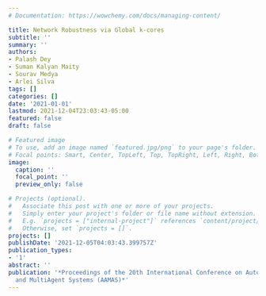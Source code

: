 ```yaml
---
# Documentation: https://wowchemy.com/docs/managing-content/

title: Network Robustness via Global k-cores
subtitle: ''
summary: ''
authors:
- Palash Dey
- Suman Kalyan Maity
- Sourav Medya
- Arlei Silva
tags: []
categories: []
date: '2021-01-01'
lastmod: 2021-12-04T23:03:43-05:00
featured: false
draft: false

# Featured image
# To use, add an image named `featured.jpg/png` to your page's folder.
# Focal points: Smart, Center, TopLeft, Top, TopRight, Left, Right, BottomLeft, Bottom, BottomRight.
image:
  caption: ''
  focal_point: ''
  preview_only: false

# Projects (optional).
#   Associate this post with one or more of your projects.
#   Simply enter your project's folder or file name without extension.
#   E.g. `projects = ["internal-project"]` references `content/project/deep-learning/index.md`.
#   Otherwise, set `projects = []`.
projects: []
publishDate: '2021-12-05T04:03:43.399757Z'
publication_types:
- '1'
abstract: ''
publication: '*Proceedings of the 20th International Conference on Autonomous Agents
  and MultiAgent Systems (AAMAS)*'
---
```

